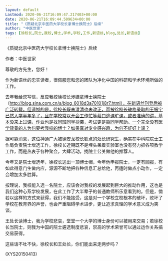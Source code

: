 ```yaml
---
layout: default
Lastmod: 2020-06-21T16:09:47.217403+00:00
date: 2020-06-21T16:09:44.509634+00:00
title: "《质疑北京中医药大学校长拿博士换院士》后续"
author: "中医世家"
tags: [徐校长,院士,我校,博士,学术,学校,工作,新语丝,blog,处长,新语丝]
---
```


《质疑北京中医药大学校长拿博士换院士》后续

作者：中医世家

尊敬的方先生，您好！

作为新语丝的忠实读者，很佩服您和您的团队为净化中国的科研和学术环境所做的工作。

去年我给您写信，反应我校徐校长涉嫌拿博士换院士（http://blog.sina.com.cn/s/blog_6018d3a70101j8r7.html），在新语丝刊登后被广泛转载。但遗憾的是，徐校长既未澄清也未改正，而被徐校长破格录取的王振宇已然入学半年多了，且在学校常以开会工作忙等藉口逃课旷课，或者准确的讲，基本没来上过课，作业也是找同班同学抄袭，考试更是靠同学帮助。一个完全没有医学背景的人为何要考我校的博士？如果真对专业感兴趣，为何不好好上课？

据可靠消息，这位神通广大被徐安龙校长钦点的处长研究生，确实在中科院院士工作局负责院士增选工作。徐校长近期既不是埋头呆着实验室也没有努力抓各项教学工作，而是热衷于各种聚会，大肆活动，找院士公关做他的推荐人。

今年又是院士增选年，徐校长送出一顶博士帽，今年他申报院士，一定有回报，有如此得意门生做内应，源源不断地把各种信息汇总给他，再适时做点小动作，一定会增加太多胜算。

按理说，我校能入选一名院士，应该会对我校的发展起到巨大的推动作用，这也是我们这种心系学校发展，在此工作了大半辈子的普通教师所乐意看到的。但是，倘若以这样的方式来获得，我们不能接受，这是对一个学校立校根本的破坏，败坏了学校在教育界的声誉，也会严重阻碍学术进步，更让追求真理的学术意义成为笑谈。

王处长读博士，我为学校悲哀，堂堂一个大学的博士身份可以被用来交易；若徐校长当院士，则我为中国的院士遴选制度悲哀，崇高的学术荣誉可以通过运作关系搞交易获得。

这些话不吐不快，徐校长和王处长，你们能出来走两步吗？

(XYS20150413)

